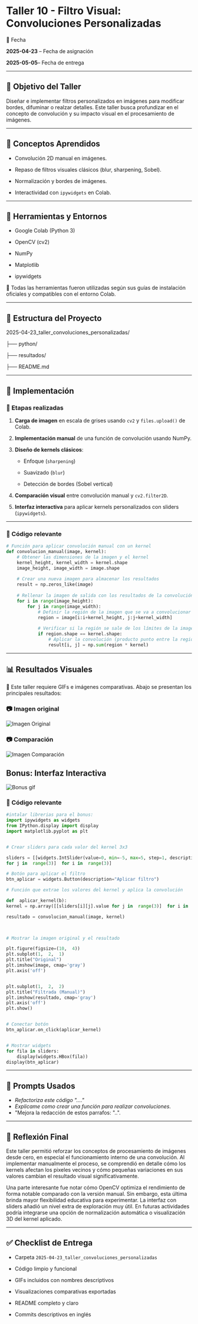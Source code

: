 # Taller 10 - Filtro Visual: Convoluciones Personalizadas

📅 Fecha  

**2025-04-23** – Fecha de asignación

**2025-05-05**– Fecha de entrega

----------

## 🎯 Objetivo del Taller

Diseñar e implementar filtros personalizados en imágenes para modificar bordes, difuminar o realzar detalles. Este taller busca profundizar en el concepto de convolución y su impacto visual en el procesamiento de imágenes.

----------

## 🧠 Conceptos Aprendidos

-   Convolución 2D manual en imágenes.
    
-   Repaso de filtros visuales clásicos (blur, sharpening, Sobel).
    
-   Normalización y bordes de imágenes.
       
-   Interactividad con `ipywidgets` en Colab.
    

----------

## 🔧 Herramientas y Entornos

-   Google Colab (Python 3)
    
-   OpenCV (cv2)
    
-   NumPy
    
-   Matplotlib
    
-   ipywidgets
    

📌 Todas las herramientas fueron utilizadas según sus guías de instalación oficiales y compatibles con el entorno Colab.

----------

## 📁 Estructura del Proyecto



2025-04-23_taller_convoluciones_personalizadas/

├── python/

├── resultados/

├── README.md


----------

## 🧪 Implementación

### 🔹 Etapas realizadas

1.  **Carga de imagen** en escala de grises usando `cv2` y `files.upload()` de Colab.
    
2.  **Implementación manual** de una función de convolución usando NumPy.
    
3.  **Diseño de kernels clásicos**:
    
    -   Enfoque (`sharpening`)
        
    -   Suavizado (`blur`)
        
    -   Detección de bordes (Sobel vertical)
        
4.  **Comparación visual** entre convolución manual y `cv2.filter2D`.
    
5.  **Interfaz interactiva** para aplicar kernels personalizados con sliders (`ipywidgets`).
    

----------

### 🔹 Código relevante


```python
# Función para aplicar convolución manual con un kernel
def convolucion_manual(image, kernel):
    # Obtener las dimensiones de la imagen y el kernel
    kernel_height, kernel_width = kernel.shape
    image_height, image_width = image.shape
    
    # Crear una nueva imagen para almacenar los resultados
    result = np.zeros_like(image)
    
    # Rellenar la imagen de salida con los resultados de la convolución
    for i in range(image_height):
        for j in range(image_width):
            # Definir la región de la imagen que se va a convolucionar
            region = image[i:i+kernel_height, j:j+kernel_width]
            
            # Verificar si la región se sale de los límites de la imagen.
            if region.shape == kernel.shape:
                # Aplicar la convolución (producto punto entre la región y el kernel)
                result[i, j] = np.sum(region * kernel)
``` 

----------

## 📊 Resultados Visuales

📌 Este taller requiere GIFs e imágenes comparativas. Abajo se presentan los principales resultados:

### 📷 Imagen original

![Imagen Original](https://github.com/JuanDanielRamirezMojica/computacion-visual/blob/main/2025-04-23_taller_convoluciones_personalizadas/resultados/bcsOriginal.jpg?raw=true)


### 📷 Comparación

![Imagen  Comparación](https://github.com/JuanDanielRamirezMojica/computacion-visual/blob/main/2025-04-23_taller_convoluciones_personalizadas/resultados/comparacion.png?raw=true)

## Bonus:  Interfaz Interactiva

![Bonus gif](https://github.com/JuanDanielRamirezMojica/computacion-visual/blob/main/2025-04-23_taller_convoluciones_personalizadas/resultados/bonus.gif?raw=true)


### 🔹 Código relevante


```python
#intalar librerias para el bonus:
import ipywidgets as widgets
from IPython.display import display
import matplotlib.pyplot as plt


# Crear sliders para cada valor del kernel 3x3

sliders = [[widgets.IntSlider(value=0, min=-5, max=5, step=1, description=f'K{i}{j}')
for j in  range(3)]  for i in  range(3)]

# Botón para aplicar el filtro
btn_aplicar = widgets.Button(description="Aplicar filtro")

# Función que extrae los valores del kernel y aplica la convolución

def  aplicar_kernel(b):
kernel = np.array([[sliders[i][j].value for j in  range(3)]  for i in  range(3)], dtype=np.float32)

resultado = convolucion_manual(image, kernel)

  

# Mostrar la imagen original y el resultado

plt.figure(figsize=(10,  4))
plt.subplot(1,  2,  1)
plt.title("Original")
plt.imshow(image, cmap='gray')
plt.axis('off')


plt.subplot(1,  2,  2)
plt.title("Filtrada (Manual)")
plt.imshow(resultado, cmap='gray')
plt.axis('off')
plt.show()


# Conectar botón
btn_aplicar.on_click(aplicar_kernel)


# Mostrar widgets
for fila in sliders:
	display(widgets.HBox(fila))
display(btn_aplicar)

```

----------

## 🧩 Prompts Usados

- _Refactoriza este código "...."_
- _Explicame como crear una función para realizar convoluciones._
-  "Mejora la redacción de estos parrafos: "..".
----------

## 💬 Reflexión Final

Este taller permitió reforzar los conceptos de procesamiento de imágenes desde cero, en especial el funcionamiento interno de una convolución. Al implementar manualmente el proceso, se comprendió en detalle cómo los kernels afectan los pixeles vecinos y cómo pequeñas variaciones en sus valores cambian el resultado visual significativamente.

Una parte interesante fue notar cómo OpenCV optimiza el rendimiento de forma notable comparado con la versión manual. Sin embargo, esta última brinda mayor flexibilidad educativa para experimentar. La interfaz con sliders añadió un nivel extra de exploración muy útil. En futuras actividades podría integrarse una opción de normalización automática o visualización 3D del kernel aplicado.
   
----------

## ✅ Checklist de Entrega

-   Carpeta `2025-04-23_taller_convoluciones_personalizadas`
    
-   Código limpio y funcional
    
-   GIFs incluidos con nombres descriptivos
    
-   Visualizaciones comparativas exportadas
    
-   README completo y claro
    
-   Commits descriptivos en inglés
